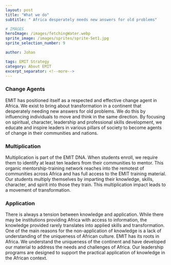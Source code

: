 ```yaml
---
layout: post
title: "What we do"
subtitle: " Africa desperately needs new answers for old problems"

# IMAGES
heroImage: /images/fetchingWater.webp
sprite_image: /images/sprites/sprite-Set1.jpg
sprite_selection_number: 9

author: Johan

tags: EMIT Strategy
category: About EMIT
excerpt_separator: <!--more-->
---
```


### Change Agents
EMIT has positioned itself as a respected and effective
change agent in Africa. We exist to bring about transformation in a continent that desperately needing new
answers for old problems. We do this by influencing
individuals to move and think in the same direction. By
focusing on spiritual, character, leadership and professional skills development, we educate and inspire
leaders in various pillars of society to become agents of
change in their communities and nations.

### Multiplication
Multiplication is part of the EMIT DNA. When students
enroll, we require them to identify at least ten leaders
from their communities to mentor. This organic mentorship-training network reaches into the remotest of communities across Africa and has full access to the EMIT
training material. Our students multiply themselves by
imparting their knowledge, skills, character, and spirit
into those they train. This multiplication impact leads to
a movement of transformation.

### Application
There is always a tension between knowledge and application. While there may be institutions providing Africa
with access to information, the knowledge provided
rarely translates into applied skills and transformation.
One of the main reasons for the non-application of
knowledge is a lack of understanding of the uniqueness of African culture. EMIT has its roots in Africa. We
understand the uniqueness of the continent and have
developed our material to address the needs and challenges of Africa. Our leadership programs are designed
to support the practical application of knowledge in the
African context.